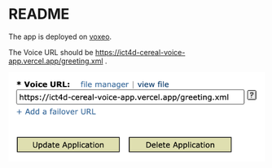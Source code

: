 # README

The app is deployed on [voxeo](evolution.voxeo.com).

The Voice URL should be https://ict4d-cereal-voice-app.vercel.app/greeting.xml .

![illustration](sample.png)
